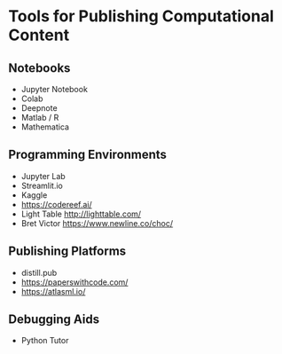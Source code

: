 # Tools for Publishing Computational Content

## Notebooks

- Jupyter Notebook
- Colab
- Deepnote
- Matlab / R
- Mathematica

## Programming Environments

- Jupyter Lab
- Streamlit.io
- Kaggle
- https://codereef.ai/
- Light Table http://lighttable.com/
- Bret Victor https://www.newline.co/choc/

## Publishing Platforms

- distill.pub
- https://paperswithcode.com/
- https://atlasml.io/

## Debugging Aids

- Python Tutor
